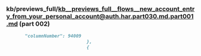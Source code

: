 ### kb/previews_full/kb__previews_full__flows__new_account_entry_from_your_personal_account@auth.har.part030.md.part001.md (part 002)

```md
       "columnNumber": 94009
                              },
                              {
                 
```

```

